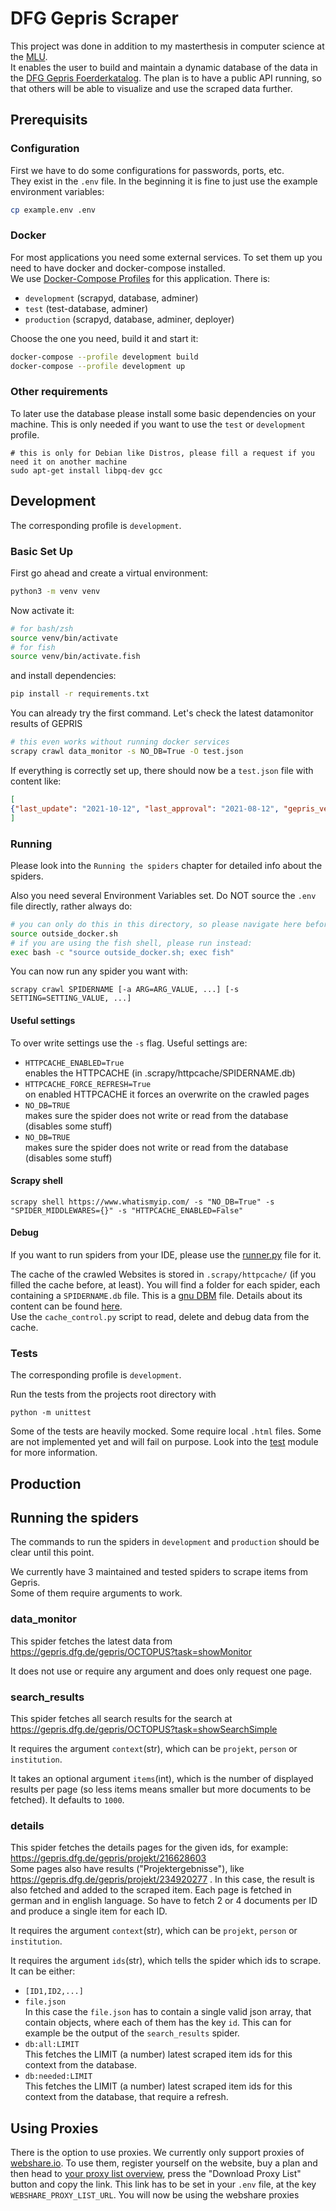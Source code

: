 # DFG Gepris Scraper
This project was done in addition to my masterthesis in computer science at the [MLU](https://www.informatik.uni-halle.de/).  
It enables the user to build and maintain a dynamic database of the data in the [DFG Gepris Foerderkatalog](https://gepris.dfg.de/gepris/OCTOPUS).
The plan is to have a public API running, so that others will be able to visualize and use the scraped data further.

## Prerequisits
### Configuration
First we have to do some configurations for passwords, ports, etc.  
They exist in the `.env` file. In the beginning it is fine to just use the example environment variables:
```sh
cp example.env .env
```

### Docker
For most applications you need some external services. To set them up you need to have docker and docker-compose installed.  
We use [Docker-Compose Profiles](https://docs.docker.com/compose/profiles/) for this application. There is:
* `development` (scrapyd, database, adminer)
* `test` (test-database, adminer)
* `production` (scrapyd, database, adminer, deployer)

Choose the one you need, build it and start it:
```sh
docker-compose --profile development build
docker-compose --profile development up
```

### Other requirements
To later use the database please install some basic dependencies on your machine.
This is only needed if you want to use the `test` or `development` profile.
```shell
# this is only for Debian like Distros, please fill a request if you need it on another machine
sudo apt-get install libpq-dev gcc 
```

## Development
The corresponding profile is `development`.

### Basic Set Up
First go ahead and create a virtual environment:
```sh
python3 -m venv venv
```
Now activate it:
```sh
# for bash/zsh
source venv/bin/activate
# for fish
source venv/bin/activate.fish
```
and install dependencies:
```sh
pip install -r requirements.txt
```

You can already try the first command. Let's check the latest datamonitor results of GEPRIS
```sh
# this even works without running docker services
scrapy crawl data_monitor -s NO_DB=True -O test.json
```
If everything is correctly set up, there should now be a `test.json` file with content like:
```json
[
{"last_update": "2021-10-12", "last_approval": "2021-08-12", "gepris_version": "18.5.0", "current_index_version": "63037efd-37e0-424a-a956-438bfe91dc9d", "current_index_date": "2021-10-12 10:05:44", "finished_project_count": 34874, "project_count": 136266, "person_count": 87475, "institution_count": 37472, "humanities_count": 24936, "life_count": 48182, "natural_count": 34897, "engineering_count": 25362, "infrastructure_count": 11055}
]
```

### Running
Please look into the `Running the spiders` chapter for detailed info about the spiders.

Also you need several Environment Variables set. Do NOT source the `.env` file directly, rather always do:
```bash
# you can only do this in this directory, so please navigate here before running the command
source outside_docker.sh
# if you are using the fish shell, please run instead:
exec bash -c "source outside_docker.sh; exec fish"
```

You can now run any spider you want with:
```shell
scrapy crawl SPIDERNAME [-a ARG=ARG_VALUE, ...] [-s SETTING=SETTING_VALUE, ...]
```

#### Useful settings
To over write settings use the `-s` flag. Useful settings are:
* `HTTPCACHE_ENABLED=True`  
enables the HTTPCACHE (in .scrapy/httpcache/SPIDERNAME.db)
* `HTTPCACHE_FORCE_REFRESH=True`  
  on enabled HTTPCACHE it forces an overwrite on the crawled pages
* `NO_DB=TRUE`  
  makes sure the spider does not write or read from the database (disables some stuff)
* `NO_DB=TRUE`  
  makes sure the spider does not write or read from the database (disables some stuff)

#### Scrapy shell
```shell
scrapy shell https://www.whatismyip.com/ -s "NO_DB=True" -s "SPIDER_MIDDLEWARES={}" -s "HTTPCACHE_ENABLED=False"
```

#### Debug
If you want to run spiders from your IDE, please use the [runner.py](runner.py) file for it.

The cache of the crawled Websites is stored in `.scrapy/httpcache/` (if you filled the cache before, at least).
You will find a folder for each spider, each containing a `SPIDERNAME.db` file. This is a [gnu DBM](https://www.gnu.org.ua/software/gdbm/) file.
Details about its content can be found [here](https://docs.scrapy.org/en/latest/topics/downloader-middleware.html#scrapy.extensions.httpcache.DbmCacheStorage).  
Use the `cache_control.py` script to read, delete and debug data from the cache.

### Tests
The corresponding profile is `development`.

Run the tests from the projects root directory with
```shell
python -m unittest
```
Some of the tests are heavily mocked. Some require local `.html` files. Some are not implemented yet and will fail on purpose.
Look into the [test](test) module for more information.

## Production


## Running the spiders
The commands to run the spiders in `development` and `production` should be clear until this point.

We currently have 3 maintained and tested spiders to scrape items from Gepris.  
Some of them require arguments to work. 

### data_monitor
This spider fetches the latest data from https://gepris.dfg.de/gepris/OCTOPUS?task=showMonitor  

It does not use or require any argument and does only request one page.

### search_results
This spider fetches all search results for the search at https://gepris.dfg.de/gepris/OCTOPUS?task=showSearchSimple

It requires the argument `context`(str), which can be `projekt`, `person` or `institution`.

It takes an optional argument `items`(int), which is the number of displayed results per page (so less items means smaller but more documents to be fetched). It defaults to `1000`.

### details
This spider fetches the details pages for the given ids, for example: https://gepris.dfg.de/gepris/projekt/216628603  
Some pages also have results ("Projektergebnisse"), like https://gepris.dfg.de/gepris/projekt/234920277 . In this case, the result is also fetched and added to the scraped item.
Each page is fetched in german and in english language. So have to fetch 2 or 4 documents per ID and produce a single item for each ID.

It requires the argument `context`(str), which can be `projekt`, `person` or `institution`.

It requires the argument `ids`(str), which tells the spider which ids to scrape. It can be either:
* `[ID1,ID2,...]`
* `file.json`  
In this case the `file.json` has to contain a single valid json array, that contain objects, where each of them has the key `id`.
This can for example be the output of the `search_results` spider.
* `db:all:LIMIT`  
This fetches the LIMIT (a number) latest scraped item ids for this context from the database.
* `db:needed:LIMIT`  
This fetches the LIMIT (a number) latest scraped item ids for this context from the database, that require a refresh.

## Using Proxies
There is the option to use proxies. We currently only support proxies of [webshare.io](https://www.webshare.io/).
To use them, register yourself on the website, buy a plan and then head to [your proxy list overview](https://proxy.webshare.io/proxy/list), press the "Download Proxy List" button and copy the link.
This link has to be set in your `.env` file, at the key `WEBSHARE_PROXY_LIST_URL`.
You will now be using the webshare proxies
